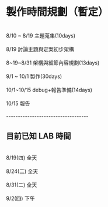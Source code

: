 # 製作時間規劃（暫定）
<br/>
8/10 ~ 8/19 主題蒐集(10days)<br/>
<br/>
8/19 討論主題與定案初步架構<br/>
<br/>
8~19~8/31 架構與細節內容規劃(13days)<br/>
<br/>
9/1 ~ 10/1 製作(30days)<br/>
<br/>
10/1~10/15 debug+報告準備(14days)<br/>
<br/>
10/15 報告<br/>
<br/>
-----------------------------------<br/>
<h2>目前已知 LAB 時間</h2>
<br/>
8/19(四) 全天<br/>
<br/>
8/24(二) 全天<br/>
<br/>
8/31(二) 全天<br/>
<br/>
9/2(四) 下午<br/>
<br/>

